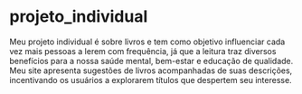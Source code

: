 # projeto_individual

Meu projeto individual é sobre livros e tem como objetivo influenciar cada vez mais pessoas a lerem com frequência, já que a leitura traz diversos benefícios para a nossa saúde mental, bem-estar e educação de qualidade. Meu site apresenta sugestões de livros acompanhadas de suas descrições, incentivando os usuários a explorarem títulos que despertem seu interesse.